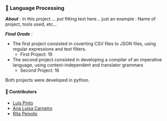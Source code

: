  ### :pushpin: Language Processing

***About*** : In this project ... put fitting text here... just an example : Name of project, tools used, etc... 

***Final Grade*** : 
  - The first project consisted in coverting CSV files to JSON files, using regular expressions and text filters. 
    - First Project: 19
  - The second project consisted in developing a compiler of an imperative language, using context-independent and translator grammars
    - Second Project: 16
    
  Both projects were developed in python. 

#### :handshake: Contributors 
- [Luís Pinto](https://github.com/L-Pinto)
- [Ana Luísa Carneiro](https://github.com/Analucar)
- [Rita Peixoto](https://github.com/rita-peixoto)
